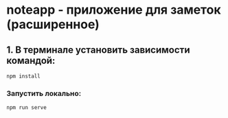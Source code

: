 # noteapp - приложение для заметок (расширенное)

## 1. В терминале установить зависимости командой:
```
npm install
```

### Запустить локально:
```
npm run serve
```



